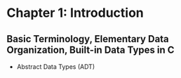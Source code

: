 # Chapter 1: Introduction

## Basic Terminology, Elementary Data Organization, Built-in Data Types in C
- Abstract Data Types (ADT)


